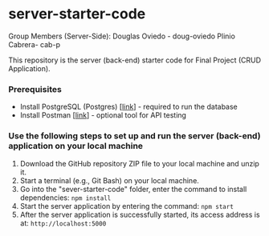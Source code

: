 # server-starter-code
Group Members (Server-Side):
Douglas Oviedo - doug-oviedo
Plinio Cabrera- cab-p


This repository is the server (back-end) starter code for Final Project (CRUD Application).

### Prerequisites
- Install PostgreSQL (Postgres) [[link](https://www.postgresql.org/download/)] - required to run the database
- Install Postman [[link](https://www.postman.com/downloads/)] - optional tool for API testing 

### Use the following steps to set up and run the server (back-end) application on your local machine
1.	Download the GitHub repository ZIP file to your local machine and unzip it.
2. Start a terminal (e.g., Git Bash) on your local machine.
3.	Go into the "sever-starter-code" folder, enter the command to install dependencies: `npm install` 
4.	Start the server application by entering the command: `npm start` 
5.	After the server application is successfully started, its access address is at: `http://localhost:5000` 
